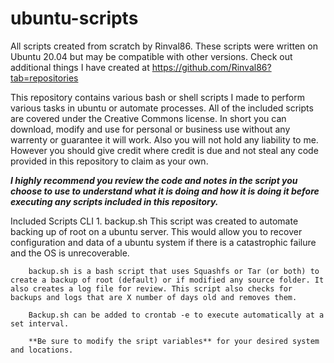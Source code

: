 # ubuntu-scripts
All scripts created from scratch by Rinval86.
These scripts were written on Ubuntu 20.04 but may be compatible with other versions.
Check out additional things I have created at https://github.com/Rinval86?tab=repositories

This repository contains various bash or shell scripts I made to perform various tasks in ubuntu or automate processes.
All of the included scripts are covered under the Creative Commons license. 
In short you can download, modify and use for personal or business use without any warrenty or guarantee it will work. Also you will not hold any liability to me. However you should give credit where credit is due and not steal any code provided in this repository to claim as your own.

***I highly recommend you review the code and notes in the script you choose to use to understand what it is doing and how it is doing it before executing any scripts included in this repository.***
 
Included Scripts
CLI
	1. backup.sh
		This script was created to automate backing up of root on a ubuntu server. This would allow you to recover configuration and data of a ubuntu system if there is a catastrophic failure and the OS is unrecoverable. 
		
		backup.sh is a bash script that uses Squashfs or Tar (or both) to create a backup of root (default) or if modified any source folder. It also creates a log file for review. This script also checks for backups and logs that are X number of days old and removes them. 
		
		Backup.sh can be added to crontab -e to execute automatically at a set interval. 
		
		**Be sure to modify the sript variables** for your desired system and locations.
		
	

